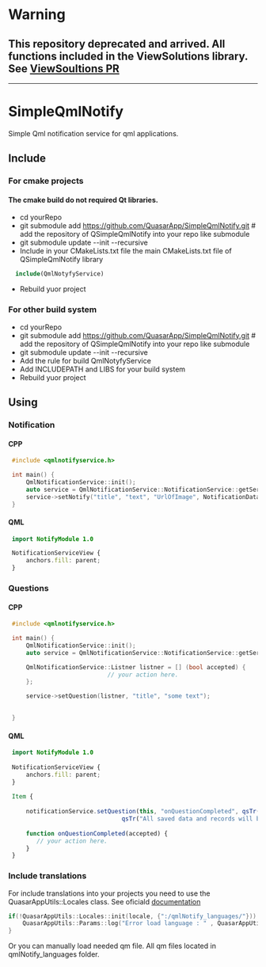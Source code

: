 # Warning 
## This repository deprecated and arrived. All functions included in the ViewSolutions library. See [ViewSoultions PR](https://github.com/QuasarApp/ViewSolutions/pull/12)

---

# SimpleQmlNotify
Simple Qml notification service for qml applications.

## Include

### For cmake projects
#### The cmake build do not required Qt libraries. 
 
 * cd yourRepo
 * git submodule add https://github.com/QuasarApp/SimpleQmlNotify.git # add the repository of QSimpleQmlNotify into your repo like submodule
 * git submodule update --init --recursive
 * Include in your CMakeLists.txt file the main CMakeLists.txt file of QSimpleQmlNotify library
  ```cmake
    include(QmlNotyfyService)
  ```
 * Rebuild yuor project



### For other build system
 
 * cd yourRepo
 * git submodule add https://github.com/QuasarApp/SimpleQmlNotify.git # add the repository of QSimpleQmlNotify into your repo like submodule
 * git submodule update --init --recursive
 * Add the rule for build QmlNotyfyService
 * Add INCLUDEPATH and LIBS for your build system 
 * Rebuild yuor project


## Using

### Notification

#### CPP
```cpp
 #include <qmlnotifyservice.h>

 int main() {
     QmlNotificationService::init();
     auto service = QmlNotificationService::NotificationService::getService();
     service->setNotify("title", "text", "UrlOfImage", NotificationData::Normal);
 }


```

#### QML

```qml
 import NotifyModule 1.0

 NotificationServiceView {
     anchors.fill: parent;
 }

```

### Questions


#### CPP
```cpp
 #include <qmlnotifyservice.h>

 int main() {
     QmlNotificationService::init();
     auto service = QmlNotificationService::NotificationService::getService();

     QmlNotificationService::Listner listner = [] (bool accepted) {
                            // your action here.
     };

     service->setQuestion(listner, "title", "some text");

     
 }


```

#### QML

```qml
 import NotifyModule 1.0
 
 NotificationServiceView {
     anchors.fill: parent;
 }
 
 Item {
 
     notificationService.setQuestion(this, "onQuestionCompleted", qsTr("Remove %0 user").arg(userModel.userId),
                                qsTr("All saved data and records will be delete, Do you want continuee?"));
                                
     function onQuestionCompleted(accepted) {
        // your action here.   
     }
 }

```
### Include translations

For include translations into your projects you need to use the QuasarAppUtils::Locales class. See oficiald [documentation](https://quasarapp.ddns.net:3031/docs/QuasarApp/QuasarAppLib/latest/classQuasarAppUtils_1_1Locales.html)

```cpp
if(!QuasarAppUtils::Locales::init(locale, {":/qmlNotify_languages/"})) {
    QuasarAppUtils::Params::log("Error load language : " , QuasarAppUtils::Error);
}
```

Or you can manually load needed qm file.
All qm files located in qmlNotify_languages folder.
